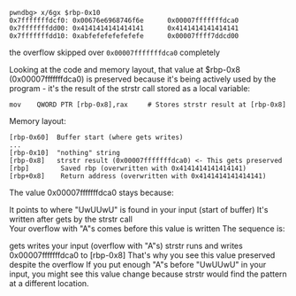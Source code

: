 ```
pwndbg> x/6gx $rbp-0x10
0x7fffffffdcf0: 0x00676e6968746f6e      0x00007fffffffdca0
0x7fffffffdd00: 0x4141414141414141      0x4141414141414141
0x7fffffffdd10: 0xabfefefefefefefe      0x00007ffff7ddcd00
```

the overflow skipped over `0x00007fffffffdca0` completely 



Looking at the code and memory layout, that value at $rbp-0x8 (0x00007fffffffdca0) is preserved because it's being actively used by the program - it's the result of the strstr call stored as a local variable:
```
mov    QWORD PTR [rbp-0x8],rax     # Stores strstr result at [rbp-0x8]
```

Memory layout:
```
[rbp-0x60]  Buffer start (where gets writes)
...
[rbp-0x10]  "nothing" string
[rbp-0x8]   strstr result (0x00007fffffffdca0) <- This gets preserved
[rbp]        Saved rbp (overwritten with 0x4141414141414141)
[rbp+0x8]    Return address (overwritten with 0x4141414141414141)
```

The value 0x00007fffffffdca0 stays because:

It points to where "UwUUwU" is found in your input (start of buffer)
It's written after gets by the strstr call  
Your overflow with "A"s comes before this value is written
The sequence is:

gets writes your input (overflow with "A"s)
strstr runs and writes 0x00007fffffffdca0 to [rbp-0x8]
That's why you see this value preserved despite the overflow
If you put enough "A"s before "UwUUwU" in your input, you might see this value change because strstr would find the pattern at a different location.
